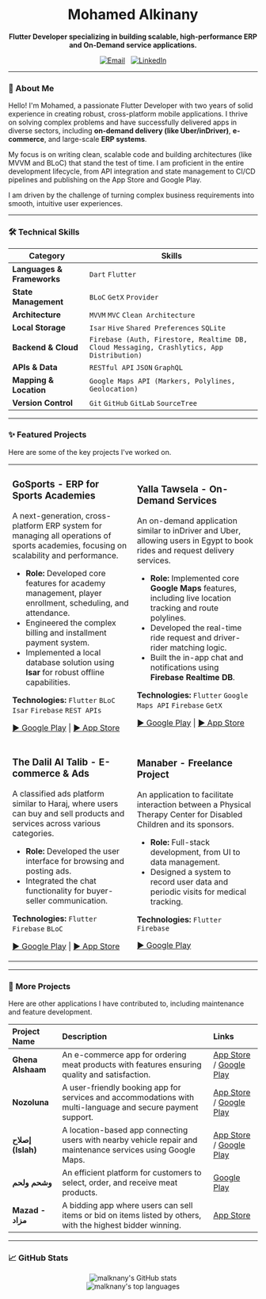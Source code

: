 <!-- <div id="header" align="center">
  <img src="https://media.giphy.com/media/M9gbBd9nbDrOTu1Mqx/giphy.gif" width="100"/>
</div>


![I7tGPkpP](https://user-images.githubusercontent.com/73651294/221682488-6e395467-efda-41b7-a702-933c959d2137.gif) -->


<!-- ![download (6)](https://user-images.githubusercontent.com/73651294/221681609-5ad3c918-fdd8-4248-a183-5294b2579ba4.gif) -->


<!-- ![download](https://user-images.githubusercontent.com/73651294/221673770-9cbf579e-1d9b-4c50-8d2a-82cc159c91d0.gif) -->



<!-- ![3ZRpdltY](https://user-images.githubusercontent.com/73651294/221671706-b870e88d-e251-4589-bd06-5840b1939e50.gif) -->

<!-- Header with Social Links -->
<div align="center">
  <h1>
    Mohamed Alkinany
  </h1>
  <p>
    <strong>Flutter Developer specializing in building scalable, high-performance ERP and On-Demand service applications.</strong>
  </p>
  <a href="mailto:malknany98@gmail.com"><img src="https://img.shields.io/badge/Email-malknany98@gmail.com-blue?style=for-the-badge&logo=gmail" alt="Email"/></a>
  &nbsp;
  <a href="https://www.linkedin.com/in/mohammedalkinay/"><img src="https://img.shields.io/badge/LinkedIn-mohammedAlkinay-blue?style=for-the-badge&logo=linkedin" alt="LinkedIn"/></a>
</div>

---

### 👋 About Me

Hello! I'm Mohamed, a passionate Flutter Developer with two years of solid experience in creating robust, cross-platform mobile applications. I thrive on solving complex problems and have successfully delivered apps in diverse sectors, including **on-demand delivery (like Uber/inDriver)**, **e-commerce**, and large-scale **ERP systems**.

My focus is on writing clean, scalable code and building architectures (like MVVM and BLoC) that stand the test of time. I am proficient in the entire development lifecycle, from API integration and state management to CI/CD pipelines and publishing on the App Store and Google Play.

I am driven by the challenge of turning complex business requirements into smooth, intuitive user experiences.

---

### 🛠️ Technical Skills

| Category              | Skills                                                                                           |
| --------------------- | ------------------------------------------------------------------------------------------------ |
| **Languages & Frameworks** | `Dart` `Flutter`                                                                                 |
| **State Management**  | `BLoC` `GetX` `Provider`                                                                         |
| **Architecture**      | `MVVM` `MVC` `Clean Architecture`                                                                |
| **Local Storage**     | `Isar` `Hive` `Shared Preferences` `SQLite`                                                      |
| **Backend & Cloud**   | `Firebase (Auth, Firestore, Realtime DB, Cloud Messaging, Crashlytics, App Distribution)`        |
| **APIs & Data**       | `RESTful API` `JSON` `GraphQL`                                                                   |
| **Mapping & Location**| `Google Maps API (Markers, Polylines, Geolocation)`                                              |
| **Version Control**   | `Git` `GitHub` `GitLab` `SourceTree`                                                             |

---

### ✨ Featured Projects

Here are some of the key projects I've worked on.

<table>
  <tr>
    <td width="50%">
      <h3>GoSports - ERP for Sports Academies</h3>
      <p>A next-generation, cross-platform ERP system for managing all operations of sports academies, focusing on scalability and performance.</p>
      <ul>
        <li><strong>Role:</strong> Developed core features for academy management, player enrollment, scheduling, and attendance.</li>
        <li>Engineered the complex billing and installment payment system.</li>
        <li>Implemented a local database solution using <strong>Isar</strong> for robust offline capabilities.</li>
      </ul>
      <p><strong>Technologies:</strong> <code>Flutter</code> <code>BLoC</code> <code>Isar</code> <code>Firebase</code> <code>REST APIs</code></p>
      <p>
        <a href="[https://play.google.com/store/apps/details?id=net.gofootball.gosports]">▶️ Google Play</a> | <a href="[https://apps.apple.com/eg/app/gosports-network/id1609797473]">▶️ App Store</a>
      </p>
    </td>
    <td width="50%">
      <h3>Yalla Tawsela - On-Demand Services</h3>
      <p>An on-demand application similar to inDriver and Uber, allowing users in Egypt to book rides and request delivery services.</p>
      <ul>
        <li><strong>Role:</strong> Implemented core <strong>Google Maps</strong> features, including live location tracking and route polylines.</li>
        <li>Developed the real-time ride request and driver-rider matching logic.</li>
        <li>Built the in-app chat and notifications using <strong>Firebase Realtime DB</strong>.</li>
      </ul>
      <p><strong>Technologies:</strong> <code>Flutter</code> <code>Google Maps API</code> <code>Firebase</code> <code>GetX</code></p>
      <p>
        <a href="[https://play.google.com/store/apps/details?id=com.tawssela.customer]">▶️ Google Play</a> | <a href="[https://apps.apple.com/eg/app/%D9%8A%D9%84%D8%A7-%D8%AA%D9%88%D8%B5%D9%8A%D9%84%D9%87/id6740780388]">▶️ App Store</a>
      </p>
    </td>
  </tr>
  <tr>
    <td width="50%">
      <h3>The Dalil Al Talib - E-commerce & Ads</h3>
      <p>A classified ads platform similar to Haraj, where users can buy and sell products and services across various categories.</p>
      <ul>
        <li><strong>Role:</strong> Developed the user interface for browsing and posting ads.</li>
        <li>Integrated the chat functionality for buyer-seller communication.</li>
      </ul>
      <p><strong>Technologies:</strong> <code>Flutter</code> <code>Firebase</code> <code>BLoC</code></p>
      <p>
        <a href="[https://play.google.com/store/apps/details?id=com.daleel.altalib]">▶️ Google Play</a> | <a href="[https://apps.apple.com/eg/app/%D8%AA%D8%B7%D8%A8%D9%8A%D9%82-%D8%AF%D9%84%D9%8A%D9%84-%D8%A7%D9%84%D8%B7%D8%A7%D9%84%D8%A8/id6736351602]">▶️ App Store</a>
      </p>
    </td>
    <td width="50%">
       <h3>Manaber - Freelance Project</h3>
      <p>An application to facilitate interaction between a Physical Therapy Center for Disabled Children and its sponsors.</p>
      <ul>
        <li><strong>Role:</strong> Full-stack development, from UI to data management.</li>
        <li>Designed a system to record user data and periodic visits for medical tracking.</li>
      </ul>
      <p><strong>Technologies:</strong> <code>Flutter</code> <code>Firebase</code></p>
      <p>
        <a href="[https://play.google.com/store/apps/details?id=com.manaber.manaber]">▶️ Google Play</a>
      </p>
    </td>
  </tr>
</table>

---
### 📂 More Projects

Here are other applications I have contributed to, including maintenance and feature development.

| Project Name | Description | Links |
| :--- | :--- | :--- |
| **Ghena Alshaam** | An e-commerce app for ordering meat products with features ensuring quality and satisfaction. | [App Store]((https://apps.apple.com/us/app/%D8%BA%D9%86%D9%89-%D8%A7%D9%84%D8%B4%D8%A7%D9%85/id1475021763)) / [Google Play](https://play.google.com/store/apps/details?id=com.Khattab.GhenaElsham) |
| **Nozoluna** | A user-friendly booking app for services and accommodations with multi-language and secure payment support. | [App Store](https://apps.apple.com/eg/app/nozoluna/id6474563014) / [Google Play](https://play.google.com/store/apps/details?id=com.khatab.nozoluna) |
| **إصلاح (Islah)** | A location-based app connecting users with nearby vehicle repair and maintenance services using Google Maps. | [App Store](https://apps.apple.com/eg/app/%D8%AA%D8%B7%D8%A8%D9%8A%D9%82-%D8%A5%D8%B5%D9%84%D8%A7%D8%AD/id1595445575) / [Google Play](https://play.google.com/store/apps/details?id=com.kw4s.esla7) |
| **وشحم ولحم** | An efficient platform for customers to select, order, and receive meat products. | [Google Play](https://play.google.com/store/apps/details?id=com.khatabweb.fleshfat) |
| **Mazad - مزاد** | A bidding app where users can sell items or bid on items listed by others, with the highest bidder winning. | [App Store](https://apps.apple.com/sa/app/%D9%85%D8%B2%D8%A7%D8%AF-mazad/id1512890468) |

---

### 📈 GitHub Stats

<div align="center">
  <img src="https://github-readme-stats.vercel.app/api?username=malknany&show_icons=true&theme=dark&include_all_commits=true&count_private=true" alt="malknany's GitHub stats" />
  <br/>
  <img src="https://github-readme-stats.vercel.app/api/top-langs/?username=malknany&layout=compact&langs_count=6&theme=dark" alt="malknany's top languages" />
</div>
